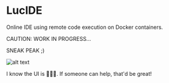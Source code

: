 # LucIDE
Online IDE using remote code execution on Docker containers.

CAUTION: WORK IN PROGRESS...

SNEAK PEAK ;)

![alt text](https://i.ibb.co/ZdtS91r/luc-IDE-dashboard.jpg)

I know the UI is 🤮🤮🤮. If someone can help, that'd be great!
